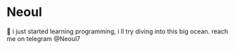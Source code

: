 # Neoul
🤍
i just started learning programming, i ll try diving into this big ocean.
reach me on telegram @Neoul7
